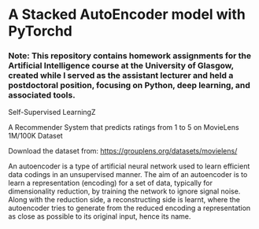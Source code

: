 # A Stacked AutoEncoder model with PyTorchd

### Note: This repository contains homework assignments for the Artificial Intelligence course at the University of Glasgow, created while I served as the assistant lecturer and held a postdoctoral position, focusing on Python, deep learning, and associated tools.


Self-Supervised LearningZ



A Recommender System that predicts ratings from 1 to 5 on MovieLens 1M/100K Dataset

Download the dataset from: https://grouplens.org/datasets/movielens/

An autoencoder is a type of artificial neural network used to learn efficient data codings in an unsupervised manner. The aim of an autoencoder is to learn a representation (encoding) for a set of data, typically for dimensionality reduction, by training the network to ignore signal noise. Along with the reduction side, a reconstructing side is learnt, where the autoencoder tries to generate from the reduced encoding a representation as close as possible to its original input, hence its name.

